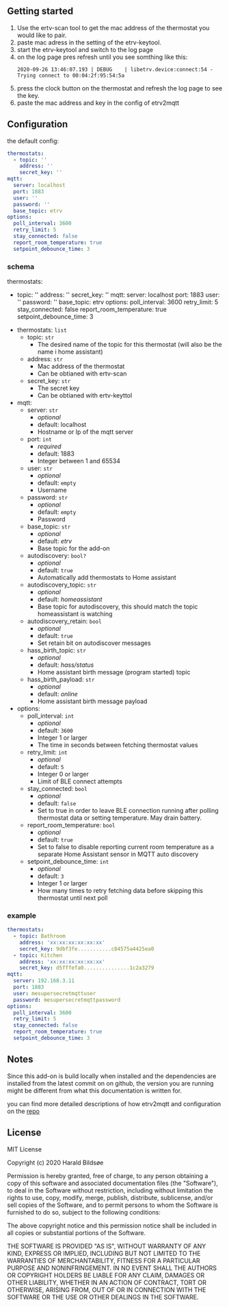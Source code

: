 ## Getting started

1. Use the ertv-scan tool to get the mac address of the thermostat you would like to pair.
2. paste mac adress in the setting of the etrv-keytool.
3. start the etrv-keytool and switch to the log page
4. on the log page pres refresh until you see somthing like this:  
    ```
    2020-09-26 13:46:07.193 | DEBUG    | libetrv.device:connect:54 - Trying connect to 00:04:2f:95:54:5a
    ```
5. press the clock button on the thermostat and refresh the log page to see the key.
6. paste the mac address and key in the config of etrv2mqtt

## Configuration

the default config:

```yaml
thermostats:
  - topic: ''
    address: '' 
    secret_key: ''
mqtt:
  server: localhost
  port: 1883
  user: ''
  password: ''
  base_topic: etrv
options:
  poll_interval: 3600
  retry_limit: 5
  stay_connected: false
  report_room_temperature: true
  setpoint_debounce_time: 3
```

### schema

thermostats:
  - topic: ''
    address: '' 
    secret_key: ''
mqtt:
  server: localhost
  port: 1883
  user: ''
  password: ''
  base_topic: etrv
options:
  poll_interval: 3600
  retry_limit: 5
  stay_connected: false
  report_room_temperature: true
  setpoint_debounce_time: 3
* thermostats: `list`
    - topic: `str`
        * The desired name of the topic for this thermostat (will also be the name i home assistant)
    - address: `str`
        * Mac address of the thermostat
        * Can be obtianed with ertv-scan 
    - secret_key: `str`
        * The secret key
        * Can be obtianed with ertv-keyttol
* mqtt:
    - server: `str`  
        * *optional*  
        * default: localhost
        * Hostname or Ip of the mqtt server
    - port: `int`
        * *required*  
        * default: 1883
        * Integer between 1 and 65534
    - user: `str`
        * *optional*  
        * default: `empty`
        * Username
    - password: `str`
        * *optional*  
        * default: `empty`
        * Password
    - base_topic: `str`
        * *optional*  
        * default: *etrv*
        * Base topic for the add-on
    - autodiscovery: `bool?`
        * *optional*  
        * default: `true`
        * Automatically add thermostats to Home assistant
    - autodiscovery_topic: `str`
        * *optional*  
        * default: *homeassistant*
        * Base topic for autodiscovery, this should match the topic homeassistant is watching
    - autodiscovery_retain: `bool`
        * *optional*  
        * default: `true`
        * Set retain bit on autodiscover messages
    - hass_birth_topic: `str`
        * *optional*  
        * default: *hass/status*
        * Home assistant birth message (program started) topic
    - hass_birth_payload: `str`
        * *optional*  
        * default: *online*
        * Home assistant birth message payload
* options:
    - poll_interval: `int`
        * *optional*  
        * default: `3600`
        * Integer 1 or larger
        * The time in seconds between fetching thermostat values
    - retry_limit: `int`
        * *optional*  
        * default: `5`
        * Integer 0 or larger 
        * Limit of BLE connect attempts
    - stay_connected: `bool`
        * *optional*  
        * default: `false`
        * Set to true in order to leave BLE connection running after polling thermostat data or setting temperature. May drain battery.
    - report_room_temperature: `bool`
        * *optional*  
        * default: `true`
        * Set to false to disable reporting current room temperature as a separate Home Assistant sensor in MQTT auto discovery
    - setpoint_debounce_time: `int`
        * *optional*  
        * default: `3`
        * Integer 1 or larger 
        * How many times to retry fetching data before skipping this thermostat until next poll


### example


```yaml
thermostats:
  - topic: Bathroom
    address: 'xx:xx:xx:xx:xx:xx'
    secret_key: 9dbf3fe...........c84575a4425ea0
  - topic: Kitchen
    address: 'xx:xx:xx:xx:xx:xx'
    secret_key: d5fffefa0...............1c2a3279
mqtt:
  server: 192.168.3.11
  port: 1883
  user: mesupersecretmqttuser
  password: mesupersecretmqttpassword
options:
  poll_interval: 3600
  retry_limit: 5
  stay_connected: false
  report_room_temperature: true
  setpoint_debounce_time: 3
```

## Notes

Since this add-on is build locally when installed and the dependencies are installed from the latest commit on on github, the version you are running might be different from what this documentation is written for.

you can find more detailed descriptions of how etrv2mqtt and configuration on the [repo](https://github.com/keton/etrv2mqtt)

## License

MIT License

Copyright (c) 2020 Harald Bildsøe

Permission is hereby granted, free of charge, to any person obtaining a copy
of this software and associated documentation files (the "Software"), to deal
in the Software without restriction, including without limitation the rights
to use, copy, modify, merge, publish, distribute, sublicense, and/or sell
copies of the Software, and to permit persons to whom the Software is
furnished to do so, subject to the following conditions:

The above copyright notice and this permission notice shall be included in all
copies or substantial portions of the Software.

THE SOFTWARE IS PROVIDED "AS IS", WITHOUT WARRANTY OF ANY KIND, EXPRESS OR
IMPLIED, INCLUDING BUT NOT LIMITED TO THE WARRANTIES OF MERCHANTABILITY,
FITNESS FOR A PARTICULAR PURPOSE AND NONINFRINGEMENT. IN NO EVENT SHALL THE
AUTHORS OR COPYRIGHT HOLDERS BE LIABLE FOR ANY CLAIM, DAMAGES OR OTHER
LIABILITY, WHETHER IN AN ACTION OF CONTRACT, TORT OR OTHERWISE, ARISING FROM,
OUT OF OR IN CONNECTION WITH THE SOFTWARE OR THE USE OR OTHER DEALINGS IN THE
SOFTWARE.